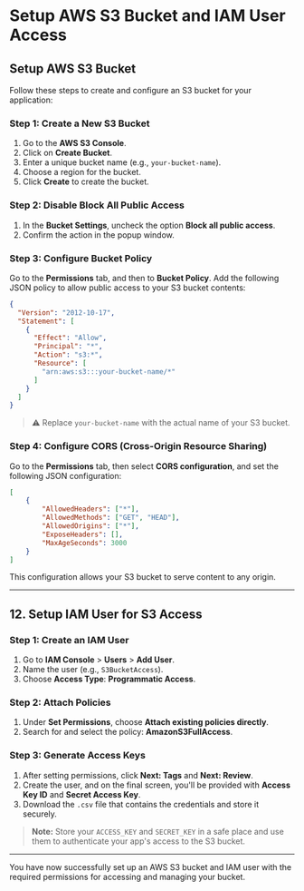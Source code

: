 
# Setup AWS S3 Bucket and IAM User Access

## Setup AWS S3 Bucket

Follow these steps to create and configure an S3 bucket for your application:

### Step 1: Create a New S3 Bucket

1. Go to the **AWS S3 Console**.
2. Click on **Create Bucket**.
3. Enter a unique bucket name (e.g., `your-bucket-name`).
4. Choose a region for the bucket.
5. Click **Create** to create the bucket.

### Step 2: Disable Block All Public Access

1. In the **Bucket Settings**, uncheck the option **Block all public access**.
2. Confirm the action in the popup window.

### Step 3: Configure Bucket Policy

Go to the **Permissions** tab, and then to **Bucket Policy**. Add the following JSON policy to allow public access to your S3 bucket contents:

```json
{
  "Version": "2012-10-17",
  "Statement": [
    {
      "Effect": "Allow",
      "Principal": "*",
      "Action": "s3:*",
      "Resource": [
        "arn:aws:s3:::your-bucket-name/*"
      ]
    }
  ]
}
```

> ⚠️ Replace `your-bucket-name` with the actual name of your S3 bucket.

### Step 4: Configure CORS (Cross-Origin Resource Sharing)

Go to the **Permissions** tab, then select **CORS configuration**, and set the following JSON configuration:

```json
[
    {
        "AllowedHeaders": ["*"],
        "AllowedMethods": ["GET", "HEAD"],
        "AllowedOrigins": ["*"],
        "ExposeHeaders": [],
        "MaxAgeSeconds": 3000
    }
]
```

This configuration allows your S3 bucket to serve content to any origin.

---

## 12. Setup IAM User for S3 Access

### Step 1: Create an IAM User

1. Go to **IAM Console** > **Users** > **Add User**.
2. Name the user (e.g., `S3BucketAccess`).
3. Choose **Access Type**: **Programmatic Access**.

### Step 2: Attach Policies

1. Under **Set Permissions**, choose **Attach existing policies directly**.
2. Search for and select the policy: **AmazonS3FullAccess**.

### Step 3: Generate Access Keys

1. After setting permissions, click **Next: Tags** and **Next: Review**.
2. Create the user, and on the final screen, you'll be provided with **Access Key ID** and **Secret Access Key**.
3. Download the `.csv` file that contains the credentials and store it securely.

> **Note:** Store your `ACCESS_KEY` and `SECRET_KEY` in a safe place and use them to authenticate your app's access to the S3 bucket.

---

You have now successfully set up an AWS S3 bucket and IAM user with the required permissions for accessing and managing your bucket.
